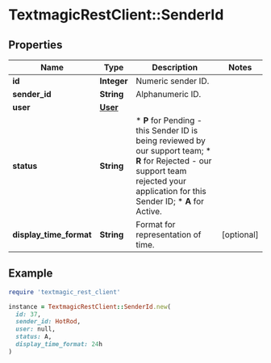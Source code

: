 # TextmagicRestClient::SenderId

## Properties

| Name | Type | Description | Notes |
| ---- | ---- | ----------- | ----- |
| **id** | **Integer** | Numeric sender ID. |  |
| **sender_id** | **String** | Alphanumeric ID. |  |
| **user** | [**User**](User.md) |  |  |
| **status** | **String** | *   **P** for Pending - this Sender ID is being reviewed by our support team; *   **R** for Rejected - our support team rejected your application for this Sender ID; *   **A** for Active.  |  |
| **display_time_format** | **String** | Format for representation of time. | [optional] |

## Example

```ruby
require 'textmagic_rest_client'

instance = TextmagicRestClient::SenderId.new(
  id: 37,
  sender_id: HotRod,
  user: null,
  status: A,
  display_time_format: 24h
)
```

